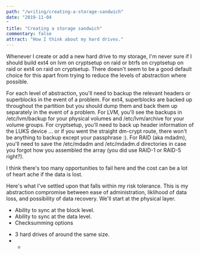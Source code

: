 ```yaml
---
path: "/writing/creating-a-storage-sandwich"
date: "2019-11-04
"
title: "Creating a storage sandwich"
commentary: false
attract: "How I think about my hard drives."
---
```

Whenever I create or add a new hard drive to my storage, I'm never sure if I should build ext4 on lvm on cryptsetup on raid or btrfs on cryptsetup on raid or ext4 on raid on cryptsetup.  There doesn't seem to be a good default choice for this apart from trying to reduce the levels of abstraction where possible.

For each level of abstraction, you'll need to backup the relevant headers or superblocks in the event of a problem.  For ext4, superblocks are backed up throughout the partition but you should dump them and back them up separately in the event of a problem.  For LVM, you'll see the backups in /etc/lvm/backup for your physical volumes and /etc/lvm/archive for your volume groups.  For cryptsetup, you'll need to back up header information of the LUKS device ... or if you went the straight dm-crypt route, there won't be anything to backup except your passphrase :).  For RAID (aka mdadm), you'll need to save the /etc/mdadm and /etc/mdadm.d directories in case you forgot how you assembled the array (you did use RAID-1 or RAID-5 right?).

I think there's too many opportunities to fail here and the cost can be a lot of heart ache if the data is lost.

Here's what I've settled upon that falls within my risk tolerance.  This is my abstraction compromise between ease of administration, liklihood of data loss, and possibility of data recovery.  We'll start at the physical layer.

- Ability to sync at the block level.
- Ability to sync at the data level.
- Checksumming options


* 3 hard drives of around the same size.
* * 
